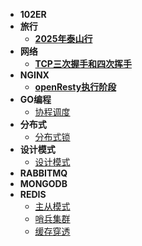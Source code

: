* **102ER**
* **旅行**
  * **[2025年泰山行](2025泰山行)**
* **网络**
  * **[TCP三次握手和四次挥手](tcp_conn)**
* **NGINX**
  * **[openResty执行阶段](openResty执行阶段)**
* **GO编程**
  * [协程调度](协程调度)
* **分布式**
  * [分布式锁](分布式锁)
* **设计模式**
  * [设计模式](design_patterns)
* **RABBITMQ**
* **MONGODB**
* **REDIS**
  * [主从模式](redis_replicaof)
  * [哨兵集群](redis_sentinel)
  * [缓存穿透](缓存穿透)

